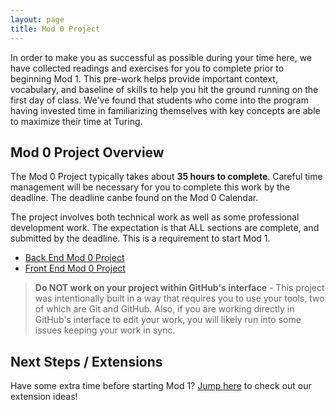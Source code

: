 ```yaml
---
layout: page
title: Mod 0 Project
---
```


In order to make you as successful as possible during your time here, we have collected readings and exercises for you to complete prior to beginning Mod 1. This pre-work helps provide important context, vocabulary, and baseline of skills to help you hit the ground running on the first day of class. We've found that students who come into the program having invested time in familiarizing themselves with key concepts are able to maximize their time at Turing.

## Mod 0 Project Overview

The Mod 0 Project typically takes about **35 hours to complete**. Careful time management will be necessary for you to complete this work by the deadline. The deadline canbe found on the Mod 0 Calendar.

The project involves both technical work as well as some professional development work. The expectation is that ALL sections are complete, and submitted by the deadline. This is a requirement to start Mod 1.

* [Back End Mod 0 Project](https://github.com/turingschool/mod-0-project-be) 
* [Front End Mod 0 Project](https://github.com/turingschool/mod-0-project-fe) 

>**Do NOT work on your project within GitHub's interface** - This project was intentionally built in a way that requires you to use your tools, two of which are Git and GitHub. Also, if you are working directly in GitHub's interface to edit your work, you will likely run into some issues keeping your work in sync. 

## Next Steps / Extensions

Have some extra time before starting Mod 1? [Jump here](./extensions.md) to check out our extension ideas! 